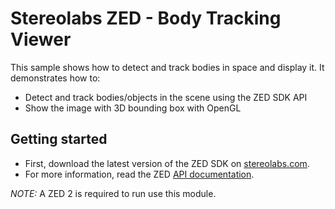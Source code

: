 # Stereolabs ZED - Body Tracking Viewer

This sample shows how to detect and track bodies in space and display it. It demonstrates how to:

- Detect and track bodies/objects in the scene using the ZED SDK API
- Show the image with 3D bounding box with OpenGL

## Getting started

- First, download the latest version of the ZED SDK on [stereolabs.com](https://www.stereolabs.com).
- For more information, read the ZED [API documentation](https://www.stereolabs.com/developers/documentation/API/).

*NOTE:* A ZED 2 is required to run use this module.
